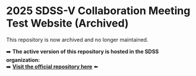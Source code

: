 # 2025 SDSS-V Collaboration Meeting Test Website (Archived)

This repository is now archived and no longer maintained.  

➡️ **The active version of this repository is hosted in the SDSS organization:**  
➡️ **[Visit the official repository here](https://github.com/sdss/meeting-2025)** ⬅️
